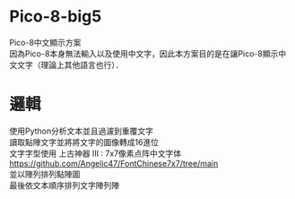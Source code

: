 # Pico-8-big5
Pico-8中文顯示方案  
因為Pico-8本身無法輸入以及使用中文字，因此本方案目的是在讓Pico-8顯示中文文字（理論上其他語言也行）．　　
# 邏輯
使用Python分析文本並且過濾到重覆文字  
讀取點陣文字並將將文字的圖像轉成16進位  
文字字型使用 上古神器 III : 7x7像素点阵中文字体
https://github.com/Angelic47/FontChinese7x7/tree/main  
並以陣列排列點陣圖  
最後依文本順序排列文字陣列陣  


